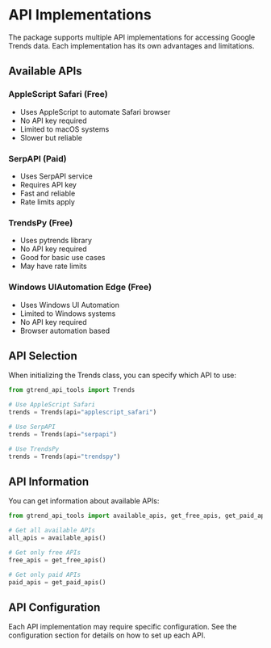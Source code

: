 # API Implementations

The package supports multiple API implementations for accessing Google Trends data. Each implementation has its own advantages and limitations.

## Available APIs

### AppleScript Safari (Free)
- Uses AppleScript to automate Safari browser
- No API key required
- Limited to macOS systems
- Slower but reliable

### SerpAPI (Paid)
- Uses SerpAPI service
- Requires API key
- Fast and reliable
- Rate limits apply

### TrendsPy (Free)
- Uses pytrends library
- No API key required
- Good for basic use cases
- May have rate limits

### Windows UIAutomation Edge (Free)
- Uses Windows UI Automation
- Limited to Windows systems
- No API key required
- Browser automation based

## API Selection

When initializing the Trends class, you can specify which API to use:

```python
from gtrend_api_tools import Trends

# Use AppleScript Safari
trends = Trends(api="applescript_safari")

# Use SerpAPI
trends = Trends(api="serpapi")

# Use TrendsPy
trends = Trends(api="trendspy")
```

## API Information

You can get information about available APIs:

```python
from gtrend_api_tools import available_apis, get_free_apis, get_paid_apis

# Get all available APIs
all_apis = available_apis()

# Get only free APIs
free_apis = get_free_apis()

# Get only paid APIs
paid_apis = get_paid_apis()
```

## API Configuration

Each API implementation may require specific configuration. See the configuration section for details on how to set up each API. 